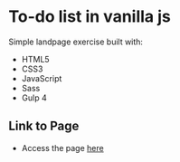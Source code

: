 # To-do list in vanilla js

Simple landpage exercise built with:

* HTML5
* CSS3
* JavaScript
* Sass
* Gulp 4

## Link to Page

* Access the page [here](https://rodsup.github.io/todo-list-vanilla-js/dist)
